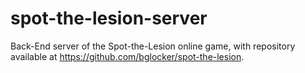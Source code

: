 # spot-the-lesion-server
Back-End server of the Spot-the-Lesion online game, with repository available at https://github.com/bglocker/spot-the-lesion.
